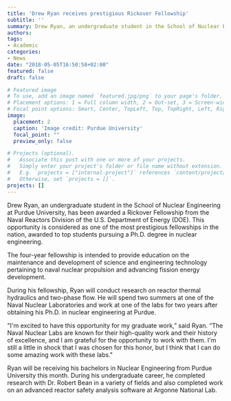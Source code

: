 ```yaml
---
title: 'Drew Ryan receives prestigious Rickover Fellowship'
subtitle: ''
summary: Drew Ryan, an undergraduate student in the School of Nuclear Engineering at Purdue University, has been awarded a Rickover Fellowship from the Naval Reactors Division of the U.S. Department of Energy (DOE).
authors:
tags:
- Academic
categories:
- News
date: "2018-05-05T16:50:58+02:00"
featured: false
draft: false

# Featured image
# To use, add an image named `featured.jpg/png` to your page's folder.
# Placement options: 1 = Full column width, 2 = Out-set, 3 = Screen-width
# Focal point options: Smart, Center, TopLeft, Top, TopRight, Left, Right, BottomLeft, Bottom, BottomRight
image:
  placement: 2
  caption: 'Image credit: Purdue University'
  focal_point: ""
  preview_only: false

# Projects (optional).
#   Associate this post with one or more of your projects.
#   Simply enter your project's folder or file name without extension.
#   E.g. `projects = ["internal-project"]` references `content/project/deep-learning/index.md`.
#   Otherwise, set `projects = []`.
projects: []
---
```


Drew Ryan, an undergraduate student in the School of Nuclear Engineering at Purdue University, has been awarded a Rickover Fellowship from the Naval Reactors Division of the U.S. Department of Energy (DOE). This opportunity is considered as one of the most prestigious fellowships in the nation, awarded to top students pursuing a Ph.D. degree in nuclear engineering.

The four-year fellowship is intended to provide education on the maintenance and development of science and engineering technology pertaining to naval nuclear propulsion and advancing fission energy development.

During his fellowship, Ryan will conduct research on reactor thermal hydraulics and two-phase flow. He will spend two summers at one of the Naval Nuclear Laboratories and work at one of the labs for two years after obtaining his Ph.D. in nuclear engineering at Purdue.

"I'm excited to have this opportunity for my graduate work,” said Ryan. “The Naval Nuclear Labs are known for their high-quality work and their history of excellence, and I am grateful for the opportunity to work with them. I'm still a little in shock that I was chosen for this honor, but I think that I can do some amazing work with these labs."

Ryan will be receiving his bachelors in Nuclear Engineering from Purdue University this month. During his undergraduate career, he completed research with Dr. Robert Bean in a variety of fields and also completed work on an advanced reactor safety analysis software at Argonne National Lab.
